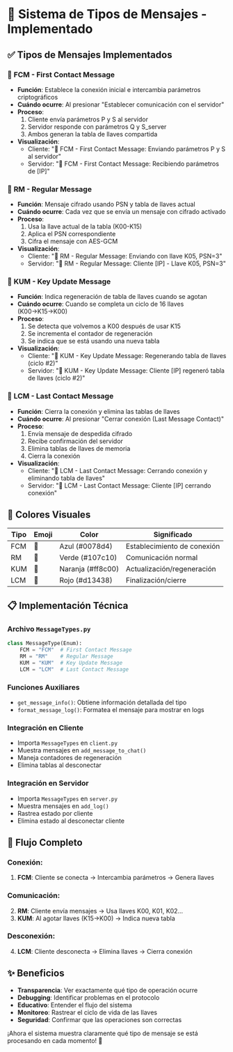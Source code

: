 # 📨 Sistema de Tipos de Mensajes - Implementado

## ✅ **Tipos de Mensajes Implementados**

### 🤝 **FCM - First Contact Message**
- **Función**: Establece la conexión inicial e intercambia parámetros criptográficos
- **Cuándo ocurre**: Al presionar "Establecer comunicación con el servidor"
- **Proceso**:
  1. Cliente envía parámetros P y S al servidor
  2. Servidor responde con parámetros Q y S_server
  3. Ambos generan la tabla de llaves compartida
- **Visualización**: 
  - Cliente: "🤝 FCM - First Contact Message: Enviando parámetros P y S al servidor"
  - Servidor: "🤝 FCM - First Contact Message: Recibiendo parámetros de [IP]"

### 💬 **RM - Regular Message**
- **Función**: Mensaje cifrado usando PSN y tabla de llaves actual
- **Cuándo ocurre**: Cada vez que se envía un mensaje con cifrado activado
- **Proceso**:
  1. Usa la llave actual de la tabla (K00-K15)
  2. Aplica el PSN correspondiente
  3. Cifra el mensaje con AES-GCM
- **Visualización**:
  - Cliente: "💬 RM - Regular Message: Enviando con llave K05, PSN=3"
  - Servidor: "💬 RM - Regular Message: Cliente [IP] - Llave K05, PSN=3"

### 🔄 **KUM - Key Update Message**
- **Función**: Indica regeneración de tabla de llaves cuando se agotan
- **Cuándo ocurre**: Cuando se completa un ciclo de 16 llaves (K00→K15→K00)
- **Proceso**:
  1. Se detecta que volvemos a K00 después de usar K15
  2. Se incrementa el contador de regeneración
  3. Se indica que se está usando una nueva tabla
- **Visualización**:
  - Cliente: "🔄 KUM - Key Update Message: Regenerando tabla de llaves (ciclo #2)"
  - Servidor: "🔄 KUM - Key Update Message: Cliente [IP] regeneró tabla de llaves (ciclo #2)"

### 👋 **LCM - Last Contact Message**
- **Función**: Cierra la conexión y elimina las tablas de llaves
- **Cuándo ocurre**: Al presionar "Cerrar conexión (Last Message Contact)"
- **Proceso**:
  1. Envía mensaje de despedida cifrado
  2. Recibe confirmación del servidor
  3. Elimina tablas de llaves de memoria
  4. Cierra la conexión
- **Visualización**:
  - Cliente: "👋 LCM - Last Contact Message: Cerrando conexión y eliminando tabla de llaves"
  - Servidor: "👋 LCM - Last Contact Message: Cliente [IP] cerrando conexión"

## 🎨 **Colores Visuales**

| Tipo | Emoji | Color | Significado |
|------|-------|-------|-------------|
| FCM | 🤝 | Azul (#0078d4) | Establecimiento de conexión |
| RM | 💬 | Verde (#107c10) | Comunicación normal |
| KUM | 🔄 | Naranja (#ff8c00) | Actualización/regeneración |
| LCM | 👋 | Rojo (#d13438) | Finalización/cierre |

## 📋 **Implementación Técnica**

### **Archivo `MessageTypes.py`**
```python
class MessageType(Enum):
    FCM = "FCM"  # First Contact Message
    RM = "RM"    # Regular Message  
    KUM = "KUM"  # Key Update Message
    LCM = "LCM"  # Last Contact Message
```

### **Funciones Auxiliares**
- `get_message_info()`: Obtiene información detallada del tipo
- `format_message_log()`: Formatea el mensaje para mostrar en logs

### **Integración en Cliente**
- Importa `MessageTypes` en `client.py`
- Muestra mensajes en `add_message_to_chat()`
- Maneja contadores de regeneración
- Elimina tablas al desconectar

### **Integración en Servidor**
- Importa `MessageTypes` en `server.py`
- Muestra mensajes en `add_log()`
- Rastrea estado por cliente
- Elimina estado al desconectar cliente

## 🔄 **Flujo Completo**

### **Conexión**:
1. **FCM**: Cliente se conecta → Intercambia parámetros → Genera llaves

### **Comunicación**:
2. **RM**: Cliente envía mensajes → Usa llaves K00, K01, K02...
3. **KUM**: Al agotar llaves (K15→K00) → Indica nueva tabla

### **Desconexión**:
4. **LCM**: Cliente desconecta → Elimina llaves → Cierra conexión

## ✨ **Beneficios**

- **Transparencia**: Ver exactamente qué tipo de operación ocurre
- **Debugging**: Identificar problemas en el protocolo
- **Educativo**: Entender el flujo del sistema
- **Monitoreo**: Rastrear el ciclo de vida de las llaves
- **Seguridad**: Confirmar que las operaciones son correctas

¡Ahora el sistema muestra claramente qué tipo de mensaje se está procesando en cada momento! 🎉
